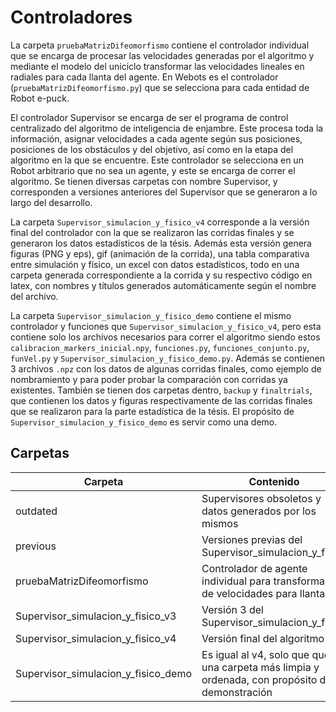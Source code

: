 # Controladores

La carpeta `pruebaMatrizDifeomorfismo` contiene el controlador individual que se encarga de procesar las velocidades generadas por el algoritmo y mediante el modelo del uniciclo transformar las velocidades lineales en radiales para cada llanta del agente. En Webots es el controlador (`pruebaMatrizDifeomorfismo.py`) que se selecciona para cada entidad de Robot e-puck.


El controlador Supervisor se encarga de ser el programa de control centralizado del algoritmo de inteligencia de enjambre. Este procesa toda la información, asignar velocidades a cada agente según sus posiciones, posiciones de los obstáculos y del objetivo, así como en la etapa del algoritmo en la que se encuentre. Este controlador se selecciona en un Robot arbitrario que no sea un agente, y este se encarga de correr el algoritmo. Se tienen diversas carpetas con nombre Supervisor, y corresponden a versiones anteriores del Supervisor que se generaron a lo largo del desarrollo. 

La carpeta `Supervisor_simulacion_y_fisico_v4` corresponde a la versión final del controlador con la que se realizaron las corridas finales y se generaron los datos estadísticos de la tésis.
Además esta versión genera figuras (PNG y eps), gif (animación de la corrida), una tabla comparativa entre simulación y físico, un excel con datos estadísticos, todo en una carpeta generada correspondiente a la corrida y su respectivo código en latex, con nombres y títulos generados automáticamente según el nombre del archivo.

La carpeta `Supervisor_simulacion_y_fisico_demo` contiene el mismo controlador y funciones que `Supervisor_simulacion_y_fisico_v4`, pero esta contiene solo los archivos necesarios para correr el algoritmo siendo estos `calibracion_markers_inicial.npy`, `funciones.py`, `funciones_conjunto.py`, `funVel.py` y `Supervisor_simulacion_y_fisico_demo.py`. Además se contienen 3 archivos `.npz` con los datos de algunas corridas finales, como ejemplo de nombramiento y para poder probar la comparación con corridas ya existentes. También se tienen dos carpetas dentro, `backup` y `finaltrials`, que contienen los datos y figuras respectivamente de las corridas finales que se realizaron para la parte estadística de la tésis. El propósito de `Supervisor_simulacion_y_fisico_demo` es servir como una demo.
## Carpetas

| Carpeta             | Contenido                                                                |
| ----------------- | ------------------------------------------------------------------ |
| outdated | Supervisores obsoletos y datos generados por los mismos |
| previous | Versiones previas del Supervisor_simulacion_y_fisico |
| pruebaMatrizDifeomorfismo | Controlador de agente individual para transformación de velocidades para llantas |
| Supervisor_simulacion_y_fisico_v3 | Versión 3 del Supervisor_simulacion_y_fisico |
| Supervisor_simulacion_y_fisico_v4 | Versión final del algoritmo |
| Supervisor_simulacion_y_fisico_demo | Es igual al v4, solo que que una carpeta más limpia y ordenada, con propósito de demonstración |
